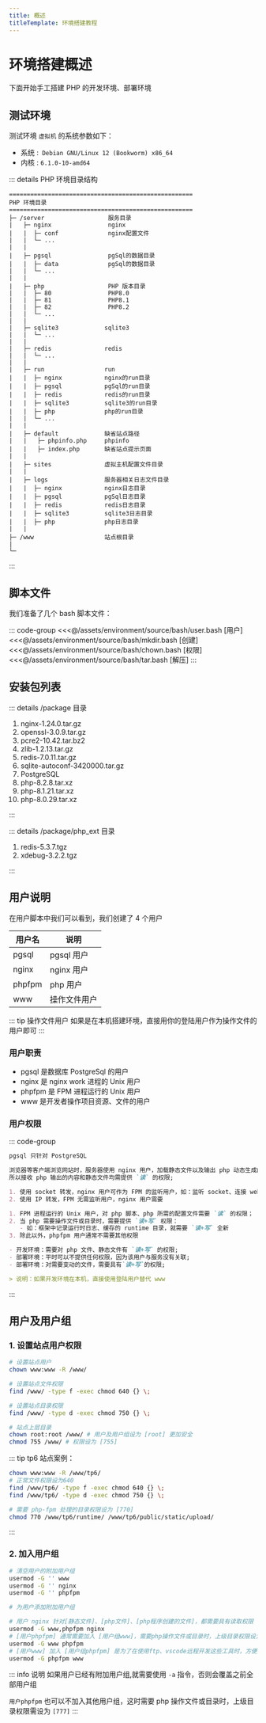 ```yaml
---
title: 概述
titleTemplate: 环境搭建教程
---
```


# 环境搭建概述

下面开始手工搭建 PHP 的开发环境、部署环境

## 测试环境

测试环境 `虚拟机` 的系统参数如下：

- 系统 :` Debian GNU/Linux 12 (Bookworm) x86_64`
- 内核 : `6.1.0-10-amd64`

::: details PHP 环境目录结构

```
====================================================
PHP 环境目录
====================================================
├─ /server                  服务目录
|   ├─ nginx                nginx
|   |  ├─ conf              nginx配置文件
|   |  └─ ...
|   |
|   ├─ pgsql                pgSql的数据目录
|   |  ├─ data              pgSql的数据目录
|   |  └─ ...
|   |
|   ├─ php                  PHP 版本目录
|   |  ├─ 80                PHP8.0
|   |  ├─ 81                PHP8.1
|   |  ├─ 82                PHP8.2
|   |  └─ ...
|   |
|   ├─ sqlite3             sqlite3
|   |  └─ ...
|   |
|   ├─ redis               redis
|   |  └─ ...
|   |
|   ├─ run                 run
|   |  ├─ nginx            nginx的run目录
|   |  ├─ pgsql            pgSql的run目录
|   |  ├─ redis            redis的run目录
|   |  ├─ sqlite3          sqlite3的run目录
|   |  ├─ php              php的run目录
|   |  └─ ...
|   |
|   ├─ default             缺省站点路径
|   |   ├─ phpinfo.php     phpinfo
|   |   ├─ index.php       缺省站点提示页面
|   |
|   ├─ sites               虚拟主机配置文件目录
|   |
|   ├─ logs                服务器相关日志文件目录
|   |  ├─ nginx            nginx日志目录
|   |  ├─ pgsql            pgSql日志目录
|   |  ├─ redis            redis日志目录
|   |  ├─ sqlite3          sqlite3日志目录
|   |  ├─ php              php日志目录
|   |
├─ /www                    站点根目录
|
└─
```

:::

## 脚本文件

我们准备了几个 bash 脚本文件：

::: code-group
<<<@/assets/environment/source/bash/user.bash [用户]
<<<@/assets/environment/source/bash/mkdir.bash [创建]
<<<@/assets/environment/source/bash/chown.bash [权限]
<<<@/assets/environment/source/bash/tar.bash [解压]
:::

## 安装包列表

::: details /package 目录

1. nginx-1.24.0.tar.gz
2. openssl-3.0.9.tar.gz
3. pcre2-10.42.tar.bz2
4. zlib-1.2.13.tar.gz
5. redis-7.0.11.tar.gz
6. sqlite-autoconf-3420000.tar.gz
7. PostgreSQL
8. php-8.2.8.tar.xz
9. php-8.1.21.tar.xz
10. php-8.0.29.tar.xz

:::

::: details /package/php_ext 目录

1. redis-5.3.7.tgz
2. xdebug-3.2.2.tgz

:::

## 用户说明

在用户脚本中我们可以看到，我们创建了 4 个用户

| 用户名 | 说明         |
| ------ | ------------ |
| pgsql  | pgsql 用户   |
| nginx  | nginx 用户   |
| phpfpm | php 用户     |
| www    | 操作文件用户 |

::: tip 操作文件用户
如果是在本机搭建环境，直接用你的登陆用户作为操作文件的用户即可
:::

### 用户职责

- pgsql 是数据库 PostgreSql 的用户
- nginx 是 nginx work 进程的 Unix 用户
- phpfpm 是 FPM 进程运行的 Unix 用户
- www 是开发者操作项目资源、文件的用户

### 用户权限

::: code-group

```md [pgsql]
pgsql 只针对 PostgreSQL
```

```md [nginx]
浏览器等客户端浏览网站时，服务器使用 nginx 用户，加载静态文件以及输出 php 动态生成的内容，
所以接收 php 输出的内容和静态文件均需提供 `读` 的权限;

1. 使用 socket 转发，nginx 用户可作为 FPM 的监听用户，如：监听 socket、连接 web 服务器，权限设为 660
2. 使用 IP 转发，FPM 无需监听用户，nginx 用户需要
```

```md [phpfpm]
1. FPM 进程运行的 Unix 用户，对 php 脚本、php 所需的配置文件需要 `读` 的权限；
2. 当 php 需要操作文件或目录时，需要提供 `读+写` 权限：
   - 如：框架中记录运行时日志、缓存的 runtime 目录，就需要 `读+写` 全新
3. 除此以外，phpfpm 用户通常不需要其他权限
```

```md [www]
- 开发环境：需要对 php 文件、静态文件有 `读+写` 的权限;
- 部署环境：平时可以不提供任何权限，因为该用户与服务没有关联;
- 部署环境：对需要变动的文件，需要具有`读+写`的权限;

> 说明：如果开发环境在本机，直接使用登陆用户替代 www
```

:::

## 用户及用户组

### 1. 设置站点用户权限

```bash
# 设置站点用户
chown www:www -R /www/

# 设置站点文件权限
find /www/ -type f -exec chmod 640 {} \;

# 设置站点目录权限
find /www/ -type d -exec chmod 750 {} \;

# 站点上层目录
chown root:root /www/ # 用户及用户组设为 [root] 更加安全
chmod 755 /www/ # 权限设为 [755]
```

::: tip tp6 站点案例：

```bash
chown www:www -R /www/tp6/
# 正常文件权限设为640
find /www/tp6/ -type f -exec chmod 640 {} \;
find /www/tp6/ -type d -exec chmod 750 {} \;

# 需要 php-fpm 处理的目录权限设为 [770]
chmod 770 /www/tp6/runtime/ /www/tp6/public/static/upload/
```

:::

### 2. 加入用户组

```bash
# 清空用户的附加用户组
usermod -G '' www
usermod -G '' nginx
usermod -G '' phpfpm

# 为用户添加附加用户组

# 用户 nginx 针对[静态文件]、[php文件]、[php程序创建的文件]，都需要具有读取权限
usermod -G www,phpfpm nginx
# [用户phpfpm] 通常需要加入 [用户组www]，需要php操作文件或目录时，上级目录权限设为 [770] 即可
usermod -G www phpfpm
# [用户www] 加入 [用户组phpfpm] 是为了在使用ftp、vscode远程开发这些工具时，方便查看php生成的文件
usermod -G phpfpm www
```

::: info 说明
如果用户已经有附加用户组,就需要使用 `-a` 指令，否则会覆盖之前全部用户组

`用户phpfpm` 也可以不加入其他用户组，这时需要 php 操作文件或目录时，上级目录权限需设为 `[777]`
:::

```

```
